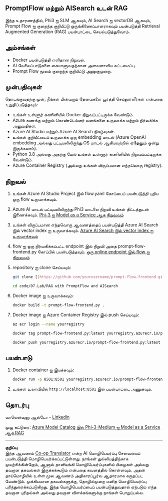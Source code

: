 <!--
CO_OP_TRANSLATOR_METADATA:
{
  "original_hash": "8ec74e4a49934dad78bc52dcb898359c",
  "translation_date": "2025-10-11T11:35:12+00:00",
  "source_file": "code/07.Lab/RAG_with_PromptFlow_and_AISearch/README.md",
  "language_code": "ta"
}
-->
## PromptFlow மற்றும் AISearch உடன் RAG

இந்த உதாரணத்தில், Phi3 ஐ SLM ஆகவும், AI Search ஐ vectorDB ஆகவும், Prompt Flow ஐ குறைந்த குறியீட்டு ஒருங்கிணைப்பாளராகவும் பயன்படுத்தி Retrieval Augmented Generation (RAG) பயன்பாட்டை செயல்படுத்துவோம்.

## அம்சங்கள்

- Docker பயன்படுத்தி எளிதான நிறுவல்.
- AI வேலைப்பாடுகளை கையாளுவதற்கான அளவளாவிய கட்டமைப்பு.
- Prompt Flow மூலம் குறைந்த குறியீட்டு அணுகுமுறை.

## முன்பதிவுகள்

தொடங்குவதற்கு முன், நீங்கள் பின்வரும் தேவைகளை பூர்த்தி செய்துள்ளீர்கள் என்பதை உறுதிப்படுத்தவும்:

- உங்கள் உள்ளூர் கணினியில் Docker நிறுவப்பட்டிருக்க வேண்டும்.
- Azure கணக்கு மற்றும் கொண்டெய்னர் வளங்களை உருவாக்க மற்றும் நிர்வகிக்க அனுமதிகள்.
- Azure AI Studio மற்றும் Azure AI Search நிகழ்வுகள்.
- உங்கள் குறியீட்டைப் உருவாக்க ஒரு embedding மாடல் (Azure OpenAI embedding அல்லது பட்டியலிலிருந்து OS மாடல் ஆகியவற்றில் ஏதேனும் ஒன்று இருக்கலாம்).
- Python 3.8 அல்லது அதற்கு மேல் உங்கள் உள்ளூர் கணினியில் நிறுவப்பட்டிருக்க வேண்டும்.
- Azure Container Registry (அல்லது உங்கள் விருப்பமான எந்தவொரு registry).

## நிறுவல்

1. உங்கள் Azure AI Studio Project இல் flow.yaml கோப்பைப் பயன்படுத்தி புதிய ஒரு flow உருவாக்கவும்.
2. Azure AI மாடல் பட்டியலிலிருந்து Phi3 மாடலை நிறுவி உங்கள் திட்டத்துடன் இணைக்கவும். [Phi-3 ஐ Model as a Service ஆக நிறுவவும்](https://learn.microsoft.com/azure/machine-learning/how-to-deploy-models-phi-3?view=azureml-api-2&tabs=phi-3-mini)
3. உங்கள் விருப்பமான எந்தவொரு ஆவணத்தைப் பயன்படுத்தி Azure AI Search இல் vector index ஐ உருவாக்கவும். [Azure AI Search இல் vector index ஐ உருவாக்கவும்](https://learn.microsoft.com/azure/search/search-how-to-create-search-index?tabs=portal)
4. flow ஐ ஒரு நிர்வகிக்கப்பட்ட endpoint இல் நிறுவி அதை prompt-flow-frontend.py கோப்பில் பயன்படுத்தவும். [ஒரு online endpoint இல் flow ஐ நிறுவவும்](https://learn.microsoft.com/azure/ai-studio/how-to/flow-deploy)
5. repository ஐ clone செய்யவும்:

    ```sh
    git clone [[https://github.com/yourusername/prompt-flow-frontend.git](https://github.com/microsoft/Phi-3CookBook.git)](https://github.com/microsoft/Phi-3CookBook.git)
    
    cd code/07.Lab/RAG with PromptFlow and AISearch
    ```

6. Docker image ஐ உருவாக்கவும்:

    ```sh
    docker build -t prompt-flow-frontend.py .
    ```

7. Docker image ஐ Azure Container Registry இல் push செய்யவும்:

    ```sh
    az acr login --name yourregistry
    
    docker tag prompt-flow-frontend.py:latest yourregistry.azurecr.io/prompt-flow-frontend.py:latest
    
    docker push yourregistry.azurecr.io/prompt-flow-frontend.py:latest
    ```

## பயன்பாடு

1. Docker container ஐ இயக்கவும்:

    ```sh
    docker run -p 8501:8501 yourregistry.azurecr.io/prompt-flow-frontend.py:latest
    ```

2. உங்கள் உலாவியில் `http://localhost:8501` இல் பயன்பாட்டை அணுகவும்.

## தொடர்பு

வாலென்டினா ஆல்டோ - [Linkedin](https://www.linkedin.com/in/valentina-alto-6a0590148/)

முழு கட்டுரை: [Azure Model Catalog இல் Phi-3-Medium ஐ Model as a Service ஆக RAG](https://medium.com/@valentinaalto/rag-with-phi-3-medium-as-a-model-as-a-service-from-azure-model-catalog-62e1411948f3)

---

**குறிப்பு**:  
இந்த ஆவணம் [Co-op Translator](https://github.com/Azure/co-op-translator) என்ற AI மொழிபெயர்ப்பு சேவையைப் பயன்படுத்தி மொழிபெயர்க்கப்பட்டுள்ளது. நாங்கள் துல்லியத்திற்காக முயற்சிக்கின்றோம், ஆனால் தானியங்கி மொழிபெயர்ப்புகளில் பிழைகள் அல்லது தவறான தகவல்கள் இருக்கக்கூடும் என்பதை கவனத்தில் கொள்ளவும். அதன் தாய்மொழியில் உள்ள மூல ஆவணம் அதிகாரப்பூர்வ ஆதாரமாக கருதப்பட வேண்டும். முக்கியமான தகவல்களுக்கு, தொழில்முறை மனித மொழிபெயர்ப்பு பரிந்துரைக்கப்படுகிறது. இந்த மொழிபெயர்ப்பைப் பயன்படுத்துவதால் ஏற்படும் எந்த தவறான புரிதல்கள் அல்லது தவறான விளக்கங்களுக்கு நாங்கள் பொறுப்பல்ல.